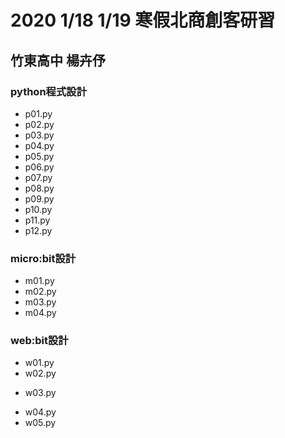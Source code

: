 # 2020 1/18 1/19 寒假北商創客研習
## 竹東高中 楊卉伃

### python程式設計
- p01.py
- p02.py
- p03.py
- p04.py
- p05.py
- p06.py
- p07.py
- p08.py
- p09.py
- p10.py
- p11.py
- p12.py
### micro:bit設計
- m01.py
- m02.py
- m03.py
- m04.py
### web:bit設計 
- w01.py
- w02.py
* w03.py
- w04.py
- w05.py
